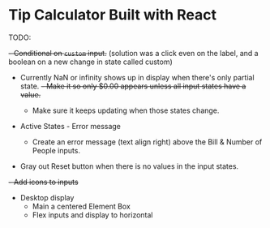 # Tip Calculator Built with React

TODO:

~~- Conditional on `custom` input.~~
  (solution was a click even on the label, and a boolean on a new change in state called custom)

- Currently NaN or infinity shows up in display when there's only partial state.
  ~~- Make it so only $0.00 appears unless all input states have a value.~~
  - Make sure it keeps updating when those states change.

- Active States - Error message
  - Create an error message (text align right) above the Bill & Number of People inputs.

- Gray out Reset button when there is no values in the input states.

~~- Add icons to inputs~~

- Desktop display
  - Main a centered Element Box
  - Flex inputs and display to horizontal

